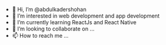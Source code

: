 - 👋 Hi, I’m @abdulkadershohan
- 👀 I’m interested in web development and app development 
- 🌱 I’m currently learning ReactJs and React Native
- 💞️ I’m looking to collaborate on ...
- 📫 How to reach me ...

<!---
abdulkadershohan/abdulkadershohan is a ✨ special ✨ repository because its `README.md` (this file) appears on your GitHub profile.
You can click the Preview link to take a look at your changes.
--->
